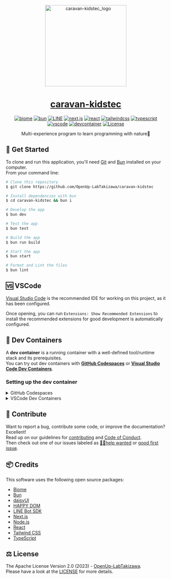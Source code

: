 <p align="center">
  <a href="https://caravan-kidstec.com/">
    <picture>
      <source srcset="./public/caravan-kidstec_logo.avif" media="(max-width: 600px)" height="128">
      <img src="./public/caravan-kidstec_logo.avif" alt="caravan-kidstec_logo" height="256">
    </picture>
    <h1 align="center">caravan-kidstec</h1>
  </a>
</p>

<p align="center">
  <a aria-label="biome" href="https://biomejs.dev/"><img src="https://img.shields.io/badge/-biome-60A5FA.svg?logo=biome&style=for-the-badge&labelColor=000000" alt="biome"></a>
  <a aria-label="bun" href="https://bun.sh/"><img src="https://img.shields.io/badge/-bun-FBF0DF.svg?logo=bun&style=for-the-badge&labelColor=000000" alt="bun"></a>
  <a aria-label="LINE" href="https://line.me/"><img src="https://img.shields.io/badge/-LINE-00C300.svg?logo=line&style=for-the-badge&labelColor=000000" alt="LINE"></a>
  <a aria-label="next.js" href="https://nextjs.org/"><img src="https://img.shields.io/badge/-next.js-000000.svg?logo=next.js&style=for-the-badge&labelColor=000000" alt="next.js"></a>
  <a aria-label="react" href="https://react.dev/"><img src="https://img.shields.io/badge/-react-61DAFB.svg?logo=react&style=for-the-badge&labelColor=000000" alt="react"></a>
  <a aria-label="tailwindcss" href="https://tailwindcss.com/"><img src="https://img.shields.io/badge/-tailwind%20css-06B6D4.svg?logo=tailwindcss&style=for-the-badge&labelColor=000000" alt="tailwindcss"></a>
  <a aria-label="typescript" href="https://www.typescriptlang.org/"><img src="https://img.shields.io/badge/-typescript-3178C6.svg?logo=typescript&style=for-the-badge&labelColor=000000" alt="typescript"></a>
  <a aria-label="vscode" href="https://code.visualstudio.com/"><img src="https://img.shields.io/badge/-visual%20studio%20code-007ACC.svg?logo=visualstudiocode&style=for-the-badge&labelColor=000000" alt="vscode"></a>
  <a aria-label="devcontainer" href="https://vscode.dev/redirect?url=vscode://ms-vscode-remote.remote-containers/cloneInVolume?url=https://github.com/OpenUp-LabTakizawa/caravan-kidstec"><img src="https://img.shields.io/badge/-open-007ACC.svg?label=dev%20containers&logo=visualstudiocode&style=for-the-badge&labelColor=000000" alt="devcontainer"></a>
  <a aria-label="License" href="https://github.com/OpenUp-LabTakizawa/caravan-kidstec/blob/main/LICENSE"><img src="https://img.shields.io/github/license/OpenUp-LabTakizawa/caravan-kidstec?style=for-the-badge&labelColor=000000" alt="License"></a>
</p>
<p align="center">
  Multi-experience program to learn programming with nature🌄
</p>

## 📃 Get Started

To clone and run this application, you'll need [Git](https://git-scm.com) and [Bun](https://bun.sh/) installed on your computer.  
From your command line:

```bash
# Clone this repository
$ git clone https://github.com/OpenUp-LabTakizawa/caravan-kidstec

# Install dependencies with bun
$ cd caravan-kidstec && bun i

# Develop the app
$ bun dev

# Test the app
$ bun test

# Build the app
$ bun run build

# Start the app
$ bun start

# Format and Lint the files
$ bun lint
```

## 🆚 VSCode

[Visual Studio Code](https://code.visualstudio.com/) is the recommended IDE for working on this project, as it has been configured.

Once opening, you can run `Extensions: Show Recommended Extensions` to install the recommended extensions for good development is automatically configured.

## 🐳 Dev Containers

A **dev container** is a running container with a well-defined tool/runtime stack and its prerequisites.  
You can try out dev containers with **[GitHub Codespaces](https://github.com/features/codespaces)** or **[Visual Studio Code Dev Containers](https://aka.ms/vscode-remote/containers)**.

### Setting up the dev container

<details>
<summary>GitHub Codespaces</summary>
  
Follow these steps to open this project in a Codespace:  
1. Click the **Code** drop-down menu.  
2. Click on the **Codespaces** tab.  
3. Click **Create codespace on main**.

For more info, check out the [GitHub documentation](https://docs.github.com/en/free-pro-team@latest/github/developing-online-with-codespaces/creating-a-codespace#creating-a-codespace).

</details>

<details>
<summary>VSCode Dev Containers</summary>
  
If you already have VSCode and [Docker](https://www.docker.com/) installed, you can click the badge above or [here](https://vscode.dev/redirect?url=vscode://ms-vscode-remote.remote-containers/cloneInVolume?url=https://github.com/OpenUp-LabTakizawa/caravan-kidstec) to get started.  
Clicking these links will cause VSCode to automatically install the Dev Containers extension if needed, clone the source code into a container volume, and spin up a dev container for use.

Follow these steps to open this project in a container using the VSCode Dev Containers extension:

1. If this is your first time using a dev container, please ensure your system meets the pre-reqs (i.e. have Docker installed) in the [getting started steps](https://aka.ms/vscode-remote/containers/getting-started).

2. To use this repository, open a locally cloned copy of the code:

   - Clone this repository to your local filesystem.
   - Press <kbd>F1</kbd> and select the **Dev Containers: Open Folder in Container...** command.
   - Select the cloned copy of this folder, wait for the container to start, and try things out!

</details>

## 🫶 Contribute

Want to report a bug, contribute some code, or improve the documentation? Excellent!  
Read up on our guidelines for [contributing][contributing] and [Code of Conduct][coc].  
Then check out one of our issues labeled as [😵‍💫help wanted][help] or [good first issue][gfi].

[contributing]: https://github.com/OpenUp-LabTakizawa/caravan-kidstec/blob/main/CONTRIBUTING.md
[coc]: https://github.com/OpenUp-LabTakizawa/caravan-kidstec/blob/main/CODE_OF_CONDUCT.md
[gfi]: https://github.com/OpenUp-LabTakizawa/caravan-kidstec/labels/good%20first%20issue
[help]: https://github.com/OpenUp-LabTakizawa/caravan-kidstec/labels/😵%E2%80%8D💫help%20wanted

## 📦 Credits

This software uses the following open source packages:

- [Biome](https://biomejs.dev/)
- [Bun](https://bun.sh/)
- [daisyUI](https://daisyui.com/)
- [HAPPY DOM](https://github.com/capricorn86/happy-dom)
- [LINE Bot SDK](https://github.com/line/line-bot-sdk-nodejs)
- [Next.js](https://nextjs.org/)
- [Node.js](https://nodejs.org/)
- [React](https://react.dev/)
- [Tailwind CSS](https://tailwindcss.com/)
- [TypeScript](https://www.typescriptlang.org/)

## ⚖️ License

The Apache License Version 2.0 (2023) - [OpenUp-LabTakizawa](https://github.com/OpenUp-LabTakizawa).  
Please have a look at the [LICENSE](https://github.com/OpenUp-LabTakizawa/caravan-kidstec/blob/main/LICENSE) for more details.
